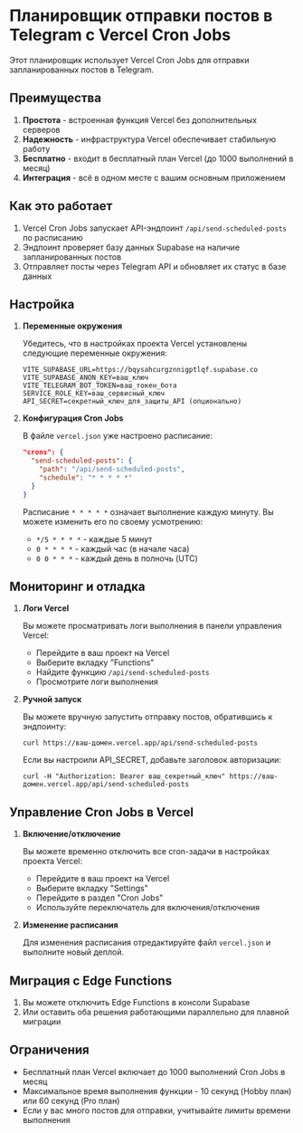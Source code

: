 # Планировщик отправки постов в Telegram с Vercel Cron Jobs

Этот планировщик использует Vercel Cron Jobs для отправки запланированных постов в Telegram.

## Преимущества

1. **Простота** - встроенная функция Vercel без дополнительных серверов
2. **Надежность** - инфраструктура Vercel обеспечивает стабильную работу
3. **Бесплатно** - входит в бесплатный план Vercel (до 1000 выполнений в месяц)
4. **Интеграция** - всё в одном месте с вашим основным приложением

## Как это работает

1. Vercel Cron Jobs запускает API-эндпоинт `/api/send-scheduled-posts` по расписанию
2. Эндпоинт проверяет базу данных Supabase на наличие запланированных постов
3. Отправляет посты через Telegram API и обновляет их статус в базе данных

## Настройка

1. **Переменные окружения**

   Убедитесь, что в настройках проекта Vercel установлены следующие переменные окружения:
   
   ```
   VITE_SUPABASE_URL=https://bqysahcurgznnigptlqf.supabase.co
   VITE_SUPABASE_ANON_KEY=ваш_ключ
   VITE_TELEGRAM_BOT_TOKEN=ваш_токен_бота
   SERVICE_ROLE_KEY=ваш_сервисный_ключ
   API_SECRET=секретный_ключ_для_защиты_API (опционально)
   ```

2. **Конфигурация Cron Jobs**

   В файле `vercel.json` уже настроено расписание:
   
   ```json
   "crons": {
     "send-scheduled-posts": {
       "path": "/api/send-scheduled-posts",
       "schedule": "* * * * *"
     }
   }
   ```
   
   Расписание `* * * * *` означает выполнение каждую минуту. Вы можете изменить его по своему усмотрению:
   
   - `*/5 * * * *` - каждые 5 минут
   - `0 * * * *` - каждый час (в начале часа)
   - `0 0 * * *` - каждый день в полночь (UTC)

## Мониторинг и отладка

1. **Логи Vercel**
   
   Вы можете просматривать логи выполнения в панели управления Vercel:
   - Перейдите в ваш проект на Vercel
   - Выберите вкладку "Functions"
   - Найдите функцию `/api/send-scheduled-posts`
   - Просмотрите логи выполнения

2. **Ручной запуск**

   Вы можете вручную запустить отправку постов, обратившись к эндпоинту:
   
   ```
   curl https://ваш-домен.vercel.app/api/send-scheduled-posts
   ```
   
   Если вы настроили API_SECRET, добавьте заголовок авторизации:
   
   ```
   curl -H "Authorization: Bearer ваш_секретный_ключ" https://ваш-домен.vercel.app/api/send-scheduled-posts
   ```

## Управление Cron Jobs в Vercel

1. **Включение/отключение**
   
   Вы можете временно отключить все cron-задачи в настройках проекта Vercel:
   - Перейдите в ваш проект на Vercel
   - Выберите вкладку "Settings"
   - Перейдите в раздел "Cron Jobs"
   - Используйте переключатель для включения/отключения

2. **Изменение расписания**
   
   Для изменения расписания отредактируйте файл `vercel.json` и выполните новый деплой.

## Миграция с Edge Functions

1. Вы можете отключить Edge Functions в консоли Supabase
2. Или оставить оба решения работающими параллельно для плавной миграции

## Ограничения

- Бесплатный план Vercel включает до 1000 выполнений Cron Jobs в месяц
- Максимальное время выполнения функции - 10 секунд (Hobby план) или 60 секунд (Pro план)
- Если у вас много постов для отправки, учитывайте лимиты времени выполнения 
